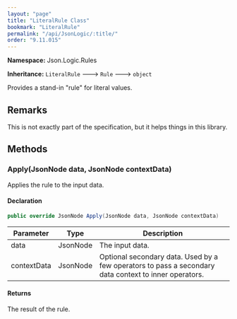 ```yaml
---
layout: "page"
title: "LiteralRule Class"
bookmark: "LiteralRule"
permalink: "/api/JsonLogic/:title/"
order: "9.11.015"
---
```

**Namespace:** Json.Logic.Rules

**Inheritance:**
`LiteralRule`
 🡒 
`Rule`
 🡒 
`object`

Provides a stand-in "rule" for literal values.

## Remarks

This is not exactly part of the specification, but it helps things in this library.

## Methods

### Apply(JsonNode data, JsonNode contextData)

Applies the rule to the input data.

#### Declaration

```c#
public override JsonNode Apply(JsonNode data, JsonNode contextData)
```

| Parameter | Type | Description |
|---|---|---|
| data | JsonNode | The input data. |
| contextData | JsonNode | Optional secondary data.  Used by a few operators to pass a secondary     data context to inner operators. |


#### Returns

The result of the rule.

